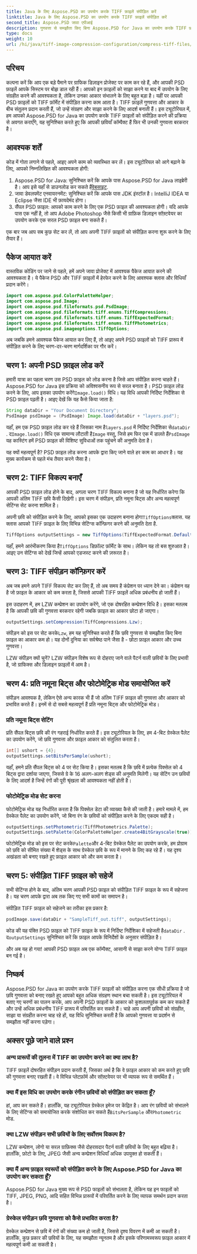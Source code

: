 ```yaml
---
title: Java के लिए Aspose.PSD का उपयोग करके TIFF फ़ाइलें संपीड़ित करें
linktitle: Java के लिए Aspose.PSD का उपयोग करके TIFF फ़ाइलें संपीड़ित करें
second_title: Aspose.PSD जावा एपीआई
description: गुणवत्ता से समझौता किए बिना Aspose.PSD for Java का उपयोग करके TIFF फ़ाइलों को कुशलतापूर्वक संपीड़ित करें। अपने वर्कफ़्लो को सुव्यवस्थित करने के लिए हमारी विस्तृत मार्गदर्शिका का पालन करें।
type: docs
weight: 10
url: /hi/java/tiff-image-compression-configuration/compress-tiff-files/
---
```

## परिचय

कल्पना करें कि आप एक बड़े पैमाने पर ग्राफिक डिज़ाइन प्रोजेक्ट पर काम कर रहे हैं, और आपकी PSD फ़ाइलें आपके सिस्टम पर बोझ डाल रही हैं। आपको इन फ़ाइलों को साझा करने या बाद में उपयोग के लिए संग्रहीत करने की आवश्यकता है, लेकिन उनका आकार संभालने के लिए बहुत बड़ा है। यहीं पर आपकी PSD फ़ाइलों को TIFF फ़ॉर्मेट में संपीड़ित करना काम आता है। TIFF फ़ाइलें गुणवत्ता और आकार के बीच संतुलन प्रदान करती हैं, जो उन्हें संग्रहण और साझा करने के लिए आदर्श बनाती हैं। इस ट्यूटोरियल में, हम आपको Aspose.PSD for Java का उपयोग करके TIFF फ़ाइलों को संपीड़ित करने की प्रक्रिया से अवगत कराएँगे, यह सुनिश्चित करते हुए कि आपकी छवियाँ कॉम्पैक्ट हैं फिर भी उनकी गुणवत्ता बरकरार है।

## आवश्यक शर्तें

कोड में गोता लगाने से पहले, आइए अपने काम को व्यवस्थित कर लें। इस ट्यूटोरियल को आगे बढ़ाने के लिए, आपको निम्नलिखित की आवश्यकता होगी:

1.  Aspose.PSD for Java: सुनिश्चित करें कि आपके पास Aspose.PSD for Java लाइब्रेरी है। आप इसे यहाँ से डाउनलोड कर सकते हैं[वेबसाइट](https://releases.aspose.com/psd/java/).
2. जावा डेवलपमेंट एनवायरनमेंट: सुनिश्चित करें कि आपके पास JDK इंस्टॉल है। IntelliJ IDEA या Eclipse जैसा IDE भी फ़ायदेमंद होगा।
3. सैंपल PSD फ़ाइल: आपको काम करने के लिए एक PSD फ़ाइल की आवश्यकता होगी। यदि आपके पास एक नहीं है, तो आप Adobe Photoshop जैसे किसी भी ग्राफ़िक डिज़ाइन सॉफ़्टवेयर का उपयोग करके एक सरल PSD फ़ाइल बना सकते हैं।

एक बार जब आप सब कुछ सेट कर लें, तो आप अपनी TIFF फ़ाइलों को संपीड़ित करना शुरू करने के लिए तैयार हैं।

## पैकेज आयात करें

वास्तविक कोडिंग पर जाने से पहले, हमें अपने जावा प्रोजेक्ट में आवश्यक पैकेज आयात करने की आवश्यकता है। ये पैकेज PSD और TIFF फ़ाइलों में हेरफेर करने के लिए आवश्यक क्लास और विधियाँ प्रदान करेंगे।

```java
import com.aspose.psd.ColorPaletteHelper;
import com.aspose.psd.Image;
import com.aspose.psd.fileformats.psd.PsdImage;
import com.aspose.psd.fileformats.tiff.enums.TiffCompressions;
import com.aspose.psd.fileformats.tiff.enums.TiffExpectedFormat;
import com.aspose.psd.fileformats.tiff.enums.TiffPhotometrics;
import com.aspose.psd.imageoptions.TiffOptions;
```

अब जबकि हमने आवश्यक पैकेज आयात कर लिए हैं, तो आइए अपने PSD फ़ाइलों को TIFF प्रारूप में संपीड़ित करने के लिए चरण-दर-चरण मार्गदर्शिका पर गौर करें।

## चरण 1: अपनी PSD फ़ाइल लोड करें

हमारी यात्रा का पहला चरण उस PSD फ़ाइल को लोड करना है जिसे आप संपीड़ित करना चाहते हैं। Aspose.PSD for Java इस प्रक्रिया को अविश्वसनीय रूप से सरल बनाता है।
 PSD फ़ाइल लोड करने के लिए, आप इसका उपयोग करेंगे`Image.load()` विधि। यह विधि आपकी निर्दिष्ट निर्देशिका से PSD फ़ाइल पढ़ती है। आइए देखें कि यह कैसे किया जाता है:

```java
String dataDir = "Your Document Directory";
PsdImage psdImage = (PsdImage) Image.load(dataDir + "layers.psd");
```

 यहाँ, हम एक PSD फ़ाइल लोड कर रहे हैं जिसका नाम है`layers.psd` में निर्दिष्ट निर्देशिका से`dataDir` . द`Image.load()` विधि एक सामान्य लौटाती है`Image` वस्तु, जिसे हम फिर एक में डालते हैं`PsdImage` यह कास्टिंग हमें PSD फ़ाइल की विशिष्ट सुविधाओं तक पहुंचने की अनुमति देता है।

यह क्यों महत्वपूर्ण है? PSD फ़ाइल लोड करना आपके द्वारा किए जाने वाले हर काम का आधार है। यह मुख्य कार्यक्रम से पहले मंच तैयार करने जैसा है।

## चरण 2: TIFF विकल्प बनाएँ

आपकी PSD फ़ाइल लोड होने के बाद, अगला चरण TIFF विकल्प बनाना है जो यह निर्धारित करेगा कि आपकी अंतिम TIFF छवि कैसी दिखेगी। इस चरण में संपीड़न, प्रति नमूना बिट्स और अन्य महत्वपूर्ण सेटिंग्स सेट करना शामिल है।

 अपनी छवि को संपीड़ित करने के लिए, आपको इसका एक उदाहरण बनाना होगा`TiffOptions`क्लास. यह क्लास आपको TIFF फ़ाइल के लिए विभिन्न सेटिंग्स कॉन्फ़िगर करने की अनुमति देता है.

```java
TiffOptions outputSettings = new TiffOptions(TiffExpectedFormat.Default);
```

 यहाँ, हमने आरंभीकरण किया है`TiffOptions` डिफ़ॉल्ट फ़ॉर्मेट के साथ। लेकिन यह तो बस शुरुआत है। आइए उन सेटिंग्स को देखें जिन्हें आपको एडजस्ट करने की ज़रूरत है।

## चरण 3: TIFF संपीड़न कॉन्फ़िगर करें

अब जब हमने अपने TIFF विकल्प सेट कर लिए हैं, तो अब समय है कंप्रेशन पर ध्यान देने का। कंप्रेशन वह है जो फ़ाइल के आकार को कम करता है, जिससे आपकी TIFF फ़ाइलें अधिक प्रबंधनीय हो जाती हैं।

इस उदाहरण में, हम LZW कम्प्रेशन का उपयोग करेंगे, जो एक दोषरहित कम्प्रेशन विधि है। इसका मतलब है कि आपकी छवि की गुणवत्ता बरकरार रहेगी जबकि फ़ाइल का आकार छोटा हो जाएगा।

```java
outputSettings.setCompression(TiffCompressions.Lzw);
```

 संपीड़न को इस पर सेट करके`Lzw`, हम यह सुनिश्चित करते हैं कि छवि गुणवत्ता से समझौता किए बिना फ़ाइल का आकार कम हो। यह दोनों दुनिया का सर्वश्रेष्ठ पाने जैसा है - छोटा फ़ाइल आकार और उच्च गुणवत्ता।

LZW संपीड़न क्यों चुनें? LZW संपीड़न विशेष रूप से दोहराए जाने वाले पैटर्न वाली छवियों के लिए प्रभावी है, जो ग्राफिक्स और डिज़ाइन फ़ाइलों में आम है।

## चरण 4: प्रति नमूना बिट्स और फोटोमेट्रिक मोड समायोजित करें

संपीड़न आवश्यक है, लेकिन ऐसे अन्य कारक भी हैं जो अंतिम TIFF फ़ाइल की गुणवत्ता और आकार को प्रभावित करते हैं। इनमें से दो सबसे महत्वपूर्ण हैं प्रति नमूना बिट्स और फोटोमेट्रिक मोड।

### प्रति नमूना बिट्स सेटिंग

प्रति सैंपल बिट्स छवि की रंग गहराई निर्धारित करते हैं। इस ट्यूटोरियल के लिए, हम 4-बिट ग्रेस्केल पैलेट का उपयोग करेंगे, जो छवि गुणवत्ता और फ़ाइल आकार को संतुलित करता है।

```java
int[] ushort = {4};  
outputSettings.setBitsPerSample(ushort);
```

यहाँ, हमने प्रति सैंपल बिट्स को 4 पर सेट किया है। इसका मतलब है कि छवि में प्रत्येक पिक्सेल को 4 बिट्स द्वारा दर्शाया जाएगा, जिससे ग्रे के 16 अलग-अलग शेड्स की अनुमति मिलेगी। यह सेटिंग उन छवियों के लिए आदर्श है जिन्हें रंगों की पूरी श्रृंखला की आवश्यकता नहीं होती है।

### फोटोमेट्रिक मोड सेट करना

फोटोमेट्रिक मोड यह निर्धारित करता है कि पिक्सेल डेटा की व्याख्या कैसे की जाती है। हमारे मामले में, हम ग्रेस्केल पैलेट का उपयोग करेंगे, जो बिना रंग के छवियों को संपीड़ित करने के लिए एकदम सही है।

```java
outputSettings.setPhotometric(TiffPhotometrics.Palette);
outputSettings.setPalette(ColorPaletteHelper.create4BitGrayscale(true));
```

 फोटोमेट्रिक मोड को इस पर सेट करके`Palette`और 4-बिट ग्रेस्केल पैलेट का उपयोग करके, हम प्रोग्राम को छवि को सीमित संख्या में शेड्स के साथ ग्रेस्केल छवि के रूप में मानने के लिए कह रहे हैं। यह दृश्य अखंडता को बनाए रखते हुए फ़ाइल आकार को और कम करता है।

## चरण 5: संपीड़ित TIFF फ़ाइल को सहेजें

सभी सेटिंग्स होने के बाद, अंतिम चरण आपकी PSD फ़ाइल को संपीड़ित TIFF फ़ाइल के रूप में सहेजना है। यह चरण आपके द्वारा अब तक किए गए सभी कामों का समापन है।

संपीड़ित TIFF फ़ाइल को सहेजने का तरीका इस प्रकार है:

```java
psdImage.save(dataDir + "SampleTiff_out.tiff", outputSettings);
```

 कोड की यह पंक्ति PSD फ़ाइल को TIFF फ़ाइल के रूप में निर्दिष्ट निर्देशिका में सहेजती है`dataDir` . द`outputSettings` सुनिश्चित करें कि फ़ाइल आपके विनिर्देशों के अनुसार संपीड़ित है।

और अब यह हो गया! आपकी PSD फ़ाइल अब एक कॉम्पैक्ट, आसानी से साझा करने योग्य TIFF फ़ाइल बन गई है।

## निष्कर्ष

Aspose.PSD for Java का उपयोग करके TIFF फ़ाइलों को संपीड़ित करना एक सीधी प्रक्रिया है जो छवि गुणवत्ता को बनाए रखते हुए आपको बहुत अधिक संग्रहण स्थान बचा सकती है। इस ट्यूटोरियल में बताए गए चरणों का पालन करके, आप अपनी PSD फ़ाइलों के आकार को कुशलतापूर्वक कम कर सकते हैं और उन्हें अधिक प्रबंधनीय TIFF प्रारूप में परिवर्तित कर सकते हैं। चाहे आप अपनी छवियों को संग्रहीत, साझा या संग्रहीत करना चाह रहे हों, यह विधि सुनिश्चित करती है कि आपको गुणवत्ता या प्रदर्शन से समझौता नहीं करना पड़ेगा।

## अक्सर पूछे जाने वाले प्रश्न

### अन्य प्रारूपों की तुलना में TIFF का उपयोग करने का क्या लाभ है?

TIFF फ़ाइलें दोषरहित संपीड़न प्रदान करती हैं, जिसका अर्थ है कि वे फ़ाइल आकार को कम करते हुए छवि की गुणवत्ता बनाए रखती हैं। वे विभिन्न प्लेटफ़ॉर्म और सॉफ़्टवेयर पर भी व्यापक रूप से समर्थित हैं।

### क्या मैं इस विधि का उपयोग करके रंगीन छवियों को संपीड़ित कर सकता हूँ?

 हां, आप कर सकते हैं। हालाँकि, यह ट्यूटोरियल ग्रेस्केल इमेज पर केंद्रित है। आप रंग छवियों को संभालने के लिए सेटिंग्स को समायोजित करके संशोधित कर सकते हैं`BitsPerSample` और`Photometric` मोड.

### क्या LZW संपीड़न सभी छवियों के लिए सर्वोत्तम विकल्प है?

LZW कम्प्रेशन, लोगो या सरल ग्राफ़िक्स जैसे दोहरावदार पैटर्न वाली छवियों के लिए बहुत बढ़िया है। हालाँकि, फ़ोटो के लिए, JPEG जैसी अन्य कम्प्रेशन विधियाँ अधिक उपयुक्त हो सकती हैं।

### क्या मैं अन्य फ़ाइल स्वरूपों को संपीड़ित करने के लिए Aspose.PSD for Java का उपयोग कर सकता हूँ?

Aspose.PSD for Java मुख्य रूप से PSD फाइलों को संभालता है, लेकिन यह इन फाइलों को TIFF, JPEG, PNG, आदि सहित विभिन्न प्रारूपों में परिवर्तित करने के लिए व्यापक समर्थन प्रदान करता है।

### ग्रेस्केल संपीड़न छवि गुणवत्ता को कैसे प्रभावित करता है?

ग्रेस्केल कम्प्रेशन से छवि में रंगों की संख्या कम हो जाती है, जिससे दृश्य विवरण में कमी आ सकती है। हालाँकि, कुछ प्रकार की छवियों के लिए, यह समझौता न्यूनतम है और इसके परिणामस्वरूप फ़ाइल आकार में महत्वपूर्ण कमी आ सकती है।